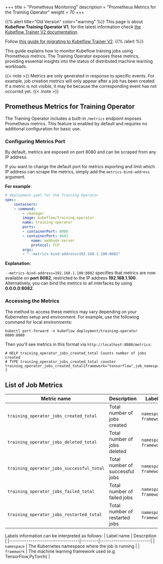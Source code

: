 +++
title = "Prometheus Monitoring"
description = "Prometheus Metrics for the Training Operator"
weight = 70
+++

{{% alert title="Old Version" color="warning" %}}
This page is about **Kubeflow Training Operator V1**, for the latest information check
[the Kubeflow Trainer V2 documentation](/docs/components/trainer).

Follow [this guide for migrating to Kubeflow Trainer V2](/docs/components/trainer/operator-guides/migration).
{{% /alert %}}

This guide explains how to monitor Kubeflow training jobs using Prometheus metrics. The Training Operator exposes these metrics, providing essential insights into the status of distributed machine learning workloads.

{{< note >}}
Metrics are only generated in response to specific events. For example, job creation metrics will only appear after a job has been created. If a metric is not visible, it may be because the corresponding event has not occurred yet.
{{< /note >}}

## Prometheus Metrics for Training Operator

The Training Operator includes a built-in `/metrics` endpoint exposes Prometheus metrics. This feature is enabled by default and requires no additional configuration for basic use.

### Configuring Metrics Port

By default, metrics are exposed on port 8080 and can be scraped from any IP address.

If you want to change the default port for metrics exporting and limit which IP address can scrape the metrics, simply add the `metrics-bind-address` argument.

**For example**:

```yaml
# deployment.yaml for the Training Operator
spec:
    containers:
    - command:
        - /manager
        image: kubeflow/training-operator
        name: training-operator
        ports:
        - containerPort: 8080
        - containerPort: 9443
            name: webhook-server
            protocol: TCP
        args:
        - "--metrics-bind-address=192.168.1.100:8082"
```

**Explanation:**

`--metrics-bind-address=192.168.1.100:8082` specifies that metrics are now available on **port 8082**, restricted to the IP address **192.168.1.100**. Alternatively, you can bind the metrics to all interfaces by using **0.0.0.0:8082**.

### Accessing the Metrics

The method to access these metrics may vary depending on your Kubernetes setup and environment. For example, use the following command for local environments:

```
kubectl port-forward -n kubeflow deployment/training-operator 8080:8080
```

Then you'll see metrics in this format via `http://localhost:8080/metrics`:

```
# HELP training_operator_jobs_created_total Counts number of jobs created
# TYPE training_operator_jobs_created_total counter
training_operator_jobs_created_total{framework="tensorflow",job_namespace="kubeflow"} 7
```

## List of Job Metrics

| Metric name                               | Description                     | Labels                   |
| ----------------------------------------- | ------------------------------- | ------------------------ |
| `training_operator_jobs_created_total`    | Total number of jobs created    | `namespace`, `framework` |
| `training_operator_jobs_deleted_total`    | Total number of jobs deleted    | `namespace`, `framework` |
| `training_operator_jobs_successful_total` | Total number of successful jobs | `namespace`, `framework` |
| `training_operator_jobs_failed_total`     | Total number of failed jobs     | `namespace`, `framework` |
| `training_operator_jobs_restarted_total`  | Total number of restarted jobs  | `namespace`, `framework` |

Labels information can be interpreted as follows:
| Label name | Description |
|------------------------------------|---------|--------------------------|
| `namespace` | The Kubernetes namespace where the job is running |
| `framework` | The machine learning framework used (e.g. TensorFlow,PyTorch) |
